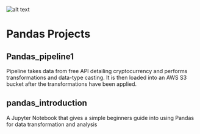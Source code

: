 ![alt text](https://tdwi.org/articles/2020/03/23/-/media/TDWI/TDWI/BITW/AI17.jpg)
<h1>Pandas Projects</h1>
<h2>Pandas_pipeline1</h2>
Pipeline takes data from free API detailing cryptocurrency
and performs transformations and data-type casting. It is then
loaded into an AWS S3 bucket after the transformations have been applied.
<h2>pandas_introduction</h2>
A Jupyter Notebook that gives a simple beginners guide into using Pandas for data
transformation and analysis


